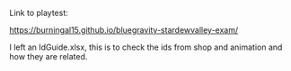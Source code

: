 Link to playtest:

https://burningal15.github.io/bluegravity-stardewvalley-exam/

I left an IdGuide.xlsx, this is to check the ids from shop and animation and how they are related.
